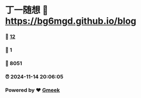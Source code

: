 # 丁一随想 :link: https://bg6mgd.github.io/blog 
### :page_facing_up: [12](https://bg6mgd.github.io/blog/tag.html) 
### :speech_balloon: 1 
### :hibiscus: 8051 
### :alarm_clock: 2024-11-14 20:06:05 
### Powered by :heart: [Gmeek](https://github.com/Meekdai/Gmeek)
